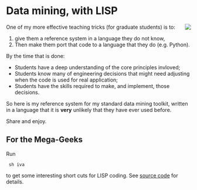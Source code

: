 # Data mining, with LISP

<img align=right src="http://www.lisperati.com/lisplogo_warning_256.png">

One of my more effective teaching tricks 
(for graduate students) is to:

1. give them a reference system in 
a language they do not know, 
2. Then make them port that code to a language that they do (e.g. Python).

By the time that is done:

- Students have a deep understanding of the core principles invloved;
- Students know many of engineering decisions that might need adjusting when the code is used for
real application;
- Students have the skills required to make, and implement, those decisions.

So here is my reference system for my standard data mining toolkit, written in a language
that it is **very** unlikely that they have ever used before.

Share and enjoy.


## For the Mega-Geeks

Run

     sh iva

to get some interesting short cuts for LISP coding. See [source code](iva) for details.

